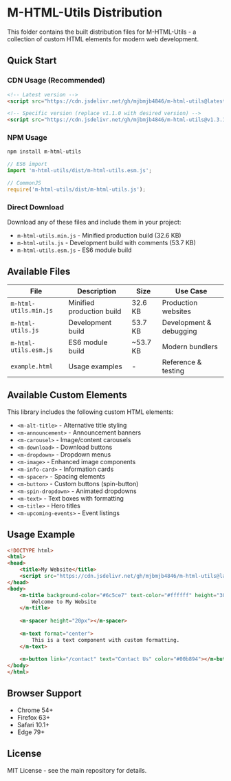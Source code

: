 # M-HTML-Utils Distribution

This folder contains the built distribution files for M-HTML-Utils - a collection of custom HTML elements for modern web development.

## Quick Start

### CDN Usage (Recommended)

```html
<!-- Latest version -->
<script src="https://cdn.jsdelivr.net/gh/mjbmjb4846/m-html-utils@latest/dist/m-html-utils.min.js"></script>

<!-- Specific version (replace v1.1.0 with desired version) -->
<script src="https://cdn.jsdelivr.net/gh/mjbmjb4846/m-html-utils@v1.3.1/dist/m-html-utils.min.js"></script>
```

### NPM Usage

```bash
npm install m-html-utils
```

```javascript
// ES6 import
import 'm-html-utils/dist/m-html-utils.esm.js';

// CommonJS
require('m-html-utils/dist/m-html-utils.js');
```

### Direct Download

Download any of these files and include them in your project:

- `m-html-utils.min.js` - Minified production build (32.6 KB)
- `m-html-utils.js` - Development build with comments (53.7 KB)
- `m-html-utils.esm.js` - ES6 module build

## Available Files

| File | Description | Size | Use Case |
|------|-------------|------|----------|
| `m-html-utils.min.js` | Minified production build | 32.6 KB | Production websites |
| `m-html-utils.js` | Development build | 53.7 KB | Development & debugging |
| `m-html-utils.esm.js` | ES6 module build | ~53.7 KB | Modern bundlers |
| `example.html` | Usage examples | - | Reference & testing |

## Available Custom Elements

This library includes the following custom HTML elements:

- `<m-alt-title>` - Alternative title styling
- `<m-announcement>` - Announcement banners
- `<m-carousel>` - Image/content carousels
- `<m-download>` - Download buttons
- `<m-dropdown>` - Dropdown menus
- `<m-image>` - Enhanced image components
- `<m-info-card>` - Information cards
- `<m-spacer>` - Spacing elements
- `<m-button>` - Custom buttons (spin-button)
- `<m-spin-dropdown>` - Animated dropdowns
- `<m-text>` - Text boxes with formatting
- `<m-title>` - Hero titles
- `<m-upcoming-events>` - Event listings

## Usage Example

```html
<!DOCTYPE html>
<html>
<head>
    <title>My Website</title>
    <script src="https://cdn.jsdelivr.net/gh/mjbmjb4846/m-html-utils@latest/dist/m-html-utils.min.js"></script>
</head>
<body>
    <m-title background-color="#6c5ce7" text-color="#ffffff" height="30vh">
        Welcome to My Website
    </m-title>
    
    <m-spacer height="20px"></m-spacer>
    
    <m-text format="center">
        This is a text component with custom formatting.
    </m-text>
    
    <m-button link="/contact" text="Contact Us" color="#00b894"></m-button>
</body>
</html>
```

## Browser Support

- Chrome 54+
- Firefox 63+
- Safari 10.1+
- Edge 79+

## License

MIT License - see the main repository for details.
